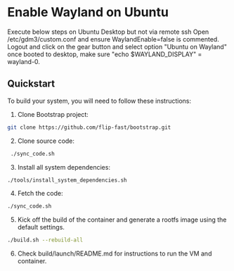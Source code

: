 # Enable Wayland on Ubuntu
Execute below steps on Ubuntu Desktop but not via remote ssh
Open /etc/gdm3/custom.conf and ensure WaylandEnable=false is commented.
Logout and click on the gear button and select option "Ubuntu on Wayland"
once booted to desktop, make sure "echo $WAYLAND_DISPLAY" = wayland-0.

## Quickstart
To build your system, you will need to follow these instructions:
1. Clone Bootstrap project:
```bash
git clone https://github.com/flip-fast/bootstrap.git
```
2. Clone source code:
```bash
 ./sync_code.sh
```
3. Install all system dependencies:
```bash
./tools/install_system_dependencies.sh
```
4. Fetch the code:
```bash
./sync_code.sh
```
5. Kick off the build of the container and generate
a rootfs image using the default settings. 
```bash
./build.sh --rebuild-all
```
6. Check build/launch/README.md for instructions to run the VM and container.
